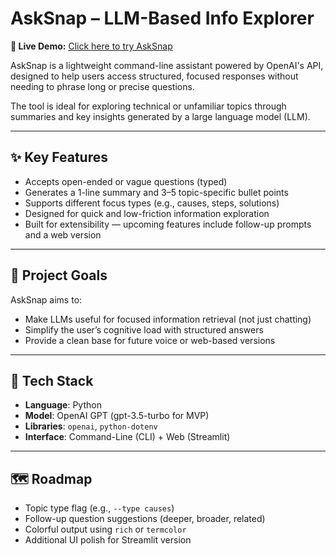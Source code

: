 # AskSnap – LLM-Based Info Explorer

**🔗 Live Demo:** [Click here to try AskSnap](https://erfanafshar-asksnap-info-extractor-asksnap-app-8bwe4t.streamlit.app/)

AskSnap is a lightweight command-line assistant powered by OpenAI's API, designed to help users access structured, focused responses without needing to phrase long or precise questions.

The tool is ideal for exploring technical or unfamiliar topics through summaries and key insights generated by a large language model (LLM).

---

## ✨ Key Features

- Accepts open-ended or vague questions (typed)
- Generates a 1-line summary and 3–5 topic-specific bullet points
- Supports different focus types (e.g., causes, steps, solutions)
- Designed for quick and low-friction information exploration
- Built for extensibility — upcoming features include follow-up prompts and a web version

---

## 🧠 Project Goals

AskSnap aims to:

- Make LLMs useful for focused information retrieval (not just chatting)
- Simplify the user’s cognitive load with structured answers
- Provide a clean base for future voice or web-based versions

---

## 🔧 Tech Stack

- **Language**: Python
- **Model**: OpenAI GPT (gpt-3.5-turbo for MVP)
- **Libraries**: `openai`, `python-dotenv`
- **Interface**: Command-Line (CLI) + Web (Streamlit)

---

## 🗺️ Roadmap

- Topic type flag (e.g., `--type causes`)
- Follow-up question suggestions (deeper, broader, related)
- Colorful output using `rich` or `termcolor`
- Additional UI polish for Streamlit version
